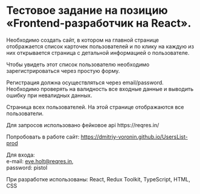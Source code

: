 <h1>Тестовое задание на позицию «Frontend-разработчик на React».</h1>
<p>Необходимо создать сайт, в котором на главной странице отображается список карточек пользователей и по клику на каждую из них открывается страница с детальной информацией о пользователе. </p>
<p>Чтобы увидеть этот список пользователю необходимо зарегистрироваться через простую форму.</p> 
<p>Регистрация должна осуществляться через email/password. Необходимо проверять на валидность все входные данные и выводить ошибку при невалидных данных.</p>
<p>Страница всех пользователей. На этой странице отображаются все пользователи.</p> 
<p>Для запросов использовано фейковое api https://reqres.in/</p>

Попробовать в работе сайт: https://dmitriy-voronin.github.io/UsersList-prod

Для входа:</br>
e-mail: eve.holt@reqres.in,</br>
password: pistol

При разработке использованы: React, Redux Toolkit, TypeScript, HTML, CSS
